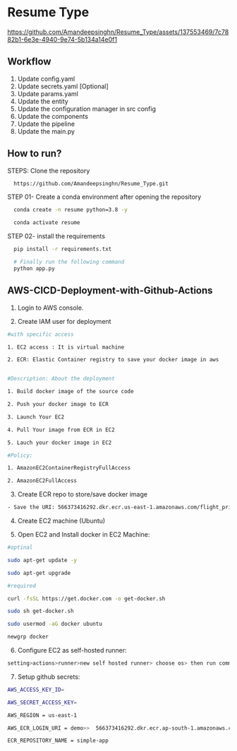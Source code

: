 # Resume Type



https://github.com/Amandeepsinghn/Resume_Type/assets/137553469/7c7882b1-6e3e-4940-9e74-5b134a14e0f1




## Workflow

1) Update config.yaml 
2) Update secrets.yaml [Optional]
3) Update params.yaml
4) Update the entity
5) Update the configuration manager in src config 
6) Update the components 
7) Update the pipeline
8) Update the main.py 



## How to run?

STEPS:
Clone the repository
```bash
  https://github.com/Amandeepsinghn/Resume_Type.git
```
STEP 01- Create a conda environment after opening the repository
```bash
  conda create -n resume python=3.8 -y
```
```bash
  conda activate resume
```
STEP 02- install the requirements
```bash
  pip install -r requirements.txt
```
```bash
  # Finally run the following command
  python app.py
```

## AWS-CICD-Deployment-with-Github-Actions

1. Login to AWS console.

2. Create IAM user for deployment
```bash
#with specific access

1. EC2 access : It is virtual machine

2. ECR: Elastic Container registry to save your docker image in aws


#Description: About the deployment

1. Build docker image of the source code

2. Push your docker image to ECR

3. Launch Your EC2 

4. Pull Your image from ECR in EC2

5. Lauch your docker image in EC2

#Policy:

1. AmazonEC2ContainerRegistryFullAccess

2. AmazonEC2FullAccess
```
3. Create ECR repo to store/save docker image
```bash
- Save the URI: 566373416292.dkr.ecr.us-east-1.amazonaws.com/flight_price
```
4. Create EC2 machine (Ubuntu)

5. Open EC2 and Install docker in EC2 Machine:
```bash
#optinal

sudo apt-get update -y

sudo apt-get upgrade

#required

curl -fsSL https://get.docker.com -o get-docker.sh

sudo sh get-docker.sh

sudo usermod -aG docker ubuntu

newgrp docker
```
6. Configure EC2 as self-hosted runner:
```bash
setting>actions>runner>new self hosted runner> choose os> then run command one by one
```
7. Setup github secrets:
```bash
AWS_ACCESS_KEY_ID=

AWS_SECRET_ACCESS_KEY=

AWS_REGION = us-east-1

AWS_ECR_LOGIN_URI = demo>>  566373416292.dkr.ecr.ap-south-1.amazonaws.com

ECR_REPOSITORY_NAME = simple-app
